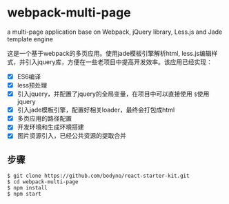 # webpack-multi-page
a multi-page application base on Webpack, jQuery library, Less.js and Jade template engine

这是一个基于webpack的多页应用。使用jade模板引擎解析html, less.js编辑样式，并引入jquery库，方便在一些老项目中提高开发效率。该应用已经实现：
- [x] ES6编译
- [x] less预处理
- [x] 引入jquery，并配置了jquery的全局变量，在项目中可以直接使用 `$`使用jquery
- [x] 引入jade模板引擎，配置好相关loader，最终会打包成html
- [x] 多页应用的路径配置
- [x] 开发环境和生成环境搭建
- [x] 图片资源引入，已经公共资源的提取合并 

## 步骤
    $ git clone https://github.com/bodyno/react-starter-kit.git
    $ cd webpack-multi-page
    $ npm install                   
    $ npm start

